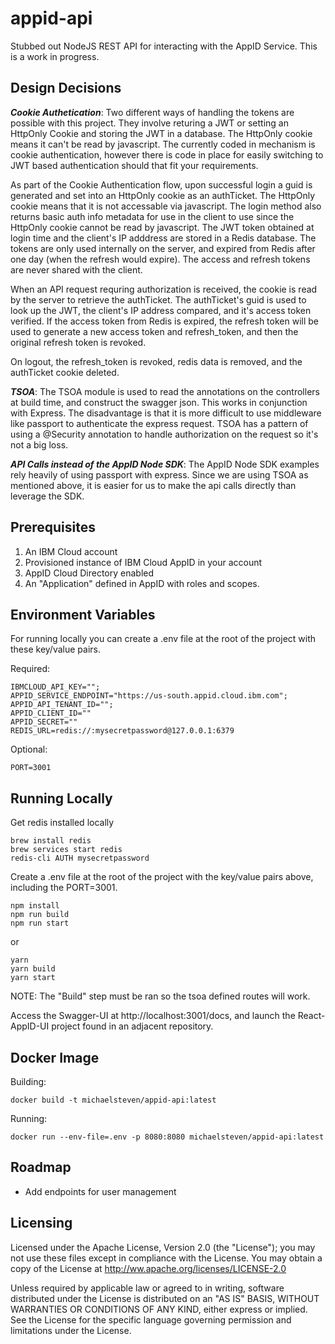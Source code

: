 # appid-api
Stubbed out NodeJS REST API for interacting with the AppID Service. This is a work in progress.

## Design Decisions

***Cookie Authetication***:  Two different ways of handling the tokens are possible with this project. They involve returing a JWT or setting an HttpOnly Cookie and storing the JWT in a database. The HttpOnly cookie means it can't be read by javascript. The currently coded in mechanism is cookie authentication, however there is code in place for easily switching to JWT based authentication should that fit your requirements.

As part of the Cookie Authentication flow, upon successful login a guid is generated and set into an HttpOnly cookie as an authTicket. The HttpOnly cookie means that it is not accessable via javascript.  The login method also returns basic auth info metadata for use in the client to use since the HttpOnly cookie cannot be read by javascript.  The JWT token obtained at login time and the client's IP adddress are stored in a Redis database.  The tokens are only used internally on the server, and expired from Redis after one day (when the refresh would expire). The access and refresh tokens are never shared with the client.

When an API request requring authorization is received, the cookie is read by the server to retrieve the authTicket.  The authTicket's guid is used to look up the JWT, the client's IP address compared, and it's access token verified. If the access token from Redis is expired, the refresh token will be used to generate a new access token and refresh_token, and then the original refresh token is revoked.  

On logout, the refresh_token is revoked, redis data is removed, and the authTicket cookie deleted.

***TSOA***: The TSOA module is used to read the annotations on the controllers at build time, and construct the swagger json.  This works in conjunction with Express. The disadvantage is that it is more difficult to use middleware like passport to authenticate the express request.  TSOA has a pattern of using a @Security annotation to handle authorization on the request so it's not a big loss.


***API Calls instead of the AppID Node SDK***: The AppID Node SDK examples rely heavily of using passport with express.  Since we are using TSOA as mentioned above, it is easier for us to make the api calls directly than leverage the SDK.

## Prerequisites
1) An IBM Cloud account
2) Provisioned instance of IBM Cloud AppID in your account
3) AppID Cloud Directory enabled
4) An "Application" defined in AppID with roles and scopes.

## Environment Variables
For running locally you can create a .env file at the root of the project with these key/value pairs.

Required:
```
IBMCLOUD_API_KEY="";
APPID_SERVICE_ENDPOINT="https://us-south.appid.cloud.ibm.com";
APPID_API_TENANT_ID="";
APPID_CLIENT_ID=""
APPID_SECRET=""
REDIS_URL=redis://:mysecretpassword@127.0.0.1:6379
```

Optional:
```
PORT=3001
```

## Running Locally
Get redis installed locally
```
brew install redis
brew services start redis
redis-cli AUTH mysecretpassword
```

Create a .env file at the root of the project with the key/value pairs above, including the PORT=3001.

```
npm install
npm run build
npm run start
```
or
```
yarn
yarn build
yarn start
```
NOTE: The "Build" step must be ran so the tsoa defined routes will work. 

Access the Swagger-UI at http://localhost:3001/docs, and launch the React-AppID-UI project found in an adjacent repository.

## Docker Image
Building:
```
docker build -t michaelsteven/appid-api:latest
```

Running:
```
docker run --env-file=.env -p 8080:8080 michaelsteven/appid-api:latest
```

## Roadmap
- Add endpoints for user management

## Licensing
Licensed under the Apache License, Version 2.0 (the "License"); you may not use these files except in compliance with the License. You may obtain a copy of the License at http://ww.apache.org/licenses/LICENSE-2.0

Unless required by applicable law or agreed to in writing, software distributed under the License is distributed on an "AS IS" BASIS, WITHOUT WARRANTIES OR CONDITIONS OF ANY KIND, either express or implied. See the License for the specific language governing permission and limitations under the License.
